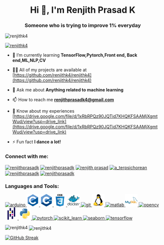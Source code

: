 <h1 align="center">Hi 👋, I'm Renjith Prasad K</h1>
<h3 align="center">Someone who is trying to improve 1% everyday</h3>

<p align="left"> <img src="https://komarev.com/ghpvc/?username=renjithk4&label=Profile%20views&color=0e75b6&style=flat" alt="renjithk4" /> </p>

<p align="left"> <a href="https://github.com/ryo-ma/github-profile-trophy"><img src="https://github-profile-trophy.vercel.app/?username=renjithk4" alt="renjithk4" /></a> </p>

- 🌱 I’m currently learning **TensorFlow,Pytorch,Front end, Back end,ML,NLP,CV**

- 👨‍💻 All of my projects are available at [https://github.com/renjithk4/renjithk4](https://github.com/renjithk4/renjithk4)

- 💬 Ask me about **Anything related to machine learning**

- 📫 How to reach me **renjithprasadk4@gmail.com**

- 📄 Know about my experiences [https://drive.google.com/file/d/1xRbRPQz90JQTid7KHQKFSAAMjXgmtWud/view?usp=drive_link](https://drive.google.com/file/d/1xRbRPQz90JQTid7KHQKFSAAMjXgmtWud/view?usp=drive_link)

- ⚡ Fun fact **I dance a lot!**

<h3 align="left">Connect with me:</h3>
<p align="left">
<a href="https://linkedin.com/in/renjithprasadk" target="blank"><img align="center" src="https://raw.githubusercontent.com/rahuldkjain/github-profile-readme-generator/master/src/images/icons/Social/linked-in-alt.svg" alt="renjithprasadk" height="30" width="40" /></a>
<a href="https://kaggle.com/renjithprasadk" target="blank"><img align="center" src="https://raw.githubusercontent.com/rahuldkjain/github-profile-readme-generator/master/src/images/icons/Social/kaggle.svg" alt="renjithprasadk" height="30" width="40" /></a>
<a href="https://fb.com/renjith prasad" target="blank"><img align="center" src="https://raw.githubusercontent.com/rahuldkjain/github-profile-readme-generator/master/src/images/icons/Social/facebook.svg" alt="renjith prasad" height="30" width="40" /></a>
<a href="https://instagram.com/a_terpsichorean" target="blank"><img align="center" src="https://raw.githubusercontent.com/rahuldkjain/github-profile-readme-generator/master/src/images/icons/Social/instagram.svg" alt="a_terpsichorean" height="30" width="40" /></a>
<a href="https://www.hackerrank.com/renjithprasadk" target="blank"><img align="center" src="https://raw.githubusercontent.com/rahuldkjain/github-profile-readme-generator/master/src/images/icons/Social/hackerrank.svg" alt="renjithprasadk" height="30" width="40" /></a>
<a href="https://www.leetcode.com/renjithprasadk" target="blank"><img align="center" src="https://raw.githubusercontent.com/rahuldkjain/github-profile-readme-generator/master/src/images/icons/Social/leet-code.svg" alt="renjithprasadk" height="30" width="40" /></a>
</p>

<h3 align="left">Languages and Tools:</h3>
<p align="left"> <a href="https://www.arduino.cc/" target="_blank" rel="noreferrer"> <img src="https://cdn.worldvectorlogo.com/logos/arduino-1.svg" alt="arduino" width="40" height="40"/> </a> <a href="https://www.cprogramming.com/" target="_blank" rel="noreferrer"> <img src="https://raw.githubusercontent.com/devicons/devicon/master/icons/c/c-original.svg" alt="c" width="40" height="40"/> </a> <a href="https://www.w3schools.com/cpp/" target="_blank" rel="noreferrer"> <img src="https://raw.githubusercontent.com/devicons/devicon/master/icons/cplusplus/cplusplus-original.svg" alt="cplusplus" width="40" height="40"/> </a> <a href="https://www.w3schools.com/css/" target="_blank" rel="noreferrer"> <img src="https://raw.githubusercontent.com/devicons/devicon/master/icons/css3/css3-original-wordmark.svg" alt="css3" width="40" height="40"/> </a> <a href="https://www.docker.com/" target="_blank" rel="noreferrer"> <img src="https://raw.githubusercontent.com/devicons/devicon/master/icons/docker/docker-original-wordmark.svg" alt="docker" width="40" height="40"/> </a> <a href="https://git-scm.com/" target="_blank" rel="noreferrer"> <img src="https://www.vectorlogo.zone/logos/git-scm/git-scm-icon.svg" alt="git" width="40" height="40"/> </a> <a href="https://www.linux.org/" target="_blank" rel="noreferrer"> <img src="https://raw.githubusercontent.com/devicons/devicon/master/icons/linux/linux-original.svg" alt="linux" width="40" height="40"/> </a> <a href="https://www.mathworks.com/" target="_blank" rel="noreferrer"> <img src="https://upload.wikimedia.org/wikipedia/commons/2/21/Matlab_Logo.png" alt="matlab" width="40" height="40"/> </a> <a href="https://www.mysql.com/" target="_blank" rel="noreferrer"> <img src="https://raw.githubusercontent.com/devicons/devicon/master/icons/mysql/mysql-original-wordmark.svg" alt="mysql" width="40" height="40"/> </a> <a href="https://opencv.org/" target="_blank" rel="noreferrer"> <img src="https://www.vectorlogo.zone/logos/opencv/opencv-icon.svg" alt="opencv" width="40" height="40"/> </a> <a href="https://pandas.pydata.org/" target="_blank" rel="noreferrer"> <img src="https://raw.githubusercontent.com/devicons/devicon/2ae2a900d2f041da66e950e4d48052658d850630/icons/pandas/pandas-original.svg" alt="pandas" width="40" height="40"/> </a> <a href="https://www.python.org" target="_blank" rel="noreferrer"> <img src="https://raw.githubusercontent.com/devicons/devicon/master/icons/python/python-original.svg" alt="python" width="40" height="40"/> </a> <a href="https://pytorch.org/" target="_blank" rel="noreferrer"> <img src="https://www.vectorlogo.zone/logos/pytorch/pytorch-icon.svg" alt="pytorch" width="40" height="40"/> </a> <a href="https://scikit-learn.org/" target="_blank" rel="noreferrer"> <img src="https://upload.wikimedia.org/wikipedia/commons/0/05/Scikit_learn_logo_small.svg" alt="scikit_learn" width="40" height="40"/> </a> <a href="https://seaborn.pydata.org/" target="_blank" rel="noreferrer"> <img src="https://seaborn.pydata.org/_images/logo-mark-lightbg.svg" alt="seaborn" width="40" height="40"/> </a> <a href="https://www.tensorflow.org" target="_blank" rel="noreferrer"> <img src="https://www.vectorlogo.zone/logos/tensorflow/tensorflow-icon.svg" alt="tensorflow" width="40" height="40"/> </a> </p>

<p><img align="left" src="https://github-readme-stats.vercel.app/api/top-langs?username=renjithk4&show_icons=true&locale=en&layout=compact" alt="renjithk4" /></p>

<p>&nbsp;<img align="center" src="https://github-readme-stats.vercel.app/api?username=renjithk4&show_icons=true&locale=en" alt="renjithk4" /></p>



[![GitHub Streak](https://streak-stats.demolab.com/?user=renjithk4)](https://git.io/streak-stats)

